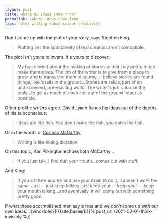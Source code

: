 ```yaml
---
layout: post
title: where do ideas come from?
permalink: /where-ideas-come-from
tags: notes writing subconscious creativity
---
```


Don't come up with the plot of your story, says Stephen King.
<!--more-->

> Plotting and the spontaneity of real creation aren't compatible.

The plot isn't yours to invent.
It's yours to discover:

> My basic belief about the making of stories is that they pretty much make themselves. The job of the writer is to give them a place to grow, and to transcribe them of course...I believe stories are found things, like fossils in the ground...Stories are relics, part of an undiscovered, pre-existing world. The writer's job is to use the tools...to get as much of each one out of the ground intact as possible.

Other prolific writers agree.
David Lynch fishes his ideas out of the depths of his subconscious:

> Ideas are like fish. You don't make the fish, you catch the fish.

Or in the words of [Cormac McCarthy](https://www.santafe.edu/news-center/news/cormac-and-sfi-abiding-friendship):

> Writing is like taking dictation.

On this topic, Karl Pilkington echoes both McCarthy...

> If you just talk, I find that your mouth...comes out with stuff.

And King:

> If you sit there and try and use your brain to do it, it doesn't work the same. Just -- just keep talking, just keep your -- keep your -- keep your mouth talking...and eventually, it will come out with something pretty good.

If what these accomplished men say is true and we don't come up with our own ideas... [who does?]({{site.baseurl}}{% post_url /2021-02-01-think-invisibly %})
